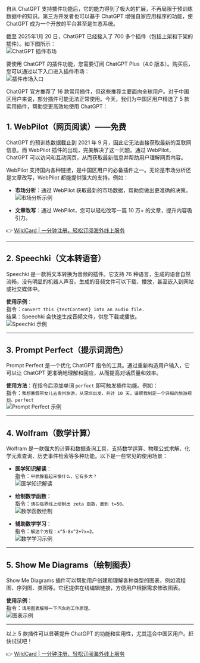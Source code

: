 自从 ChatGPT 支持插件功能后，它的能力得到了极大的扩展，不再局限于预训练数据中的知识。第三方开发者也可以基于 ChatGPT 增强自家应用程序的功能，使 ChatGPT 成为一个开放的平台甚至是生态系统。

截至 2025年1月 20 日，ChatGPT 已经接入了 700 多个插件（包括上架和下架的插件）。如下图所示：  
![ChatGPT 插件市场](https://i-blog.csdnimg.cn/blog_migrate/ec2b8275ebec8bbb5465b503616fee2e.png)

要使用 ChatGPT 的插件功能，您需要订阅 ChatGPT Plus（4.0 版本）。购买后，您可以通过以下入口进入插件市场：  
![插件市场入口](https://i-blog.csdnimg.cn/blog_migrate/8dfbda77f938d922d6655688568d330f.png)

ChatGPT 官方推荐了 16 款常用插件，但这些推荐主要面向全球用户。对于中国区用户来说，部分插件可能无法正常使用。今天，我们为中国区用户精选了 5 款实用插件，帮助您更高效地使用 ChatGPT：

## 1. WebPilot（网页阅读）——免费

ChatGPT 的预训练数据截止到 2021 年 9 月，因此它无法直接获取最新的互联网信息。而 WebPilot 插件的出现，完美解决了这一问题。通过 WebPilot，ChatGPT 可以访问和互动网页，从而获取最新信息并帮助用户理解网页内容。

WebPilot 支持国内各种链接，是中国区用户的必备插件之一。无论是市场分析还是文章改写，WebPilot 都能提供强大的支持。例如：

- **市场分析**：通过 WebPilot 获取最新的市场数据，帮助您做出更准确的决策。  
  ![市场分析示例](https://i-blog.csdnimg.cn/blog_migrate/4f7a990d1a440c480e56225006dfef89.png)

- **文章改写**：通过 WebPilot，您可以轻松改写一篇 10 万+ 的文章，提升内容吸引力。

👉 [WildCard | 一分钟注册，轻松订阅海外线上服务](https://bit.ly/bewildcard)

---

## 2. Speechki（文本转语音）

Speechki 是一款将文本转换为音频的插件。它支持 76 种语言，生成的语音自然流畅，没有明显的机器人声音。生成的音频文件可以下载、播放，甚至嵌入到网站或社交媒体中。

**使用示例**：  
指令：`convert this {textContent} into an audio file.`  
结果：Speechki 会快速生成音频文件，供您下载或播放。  
![Speechki 示例](https://i-blog.csdnimg.cn/blog_migrate/88b6a149e10fa91b5969a0b32e70be57.png)

---

## 3. Prompt Perfect（提示词润色）

Prompt Perfect 是一个优化 ChatGPT 指令的工具。通过重新构造用户输入，它可以让 ChatGPT 更准确地理解和回应，从而提高对话质量和效率。

**使用方法**：在指令后添加单词 `perfect` 即可触发插件功能。例如：  
指令：`我想暑假带女儿去贵州旅游，从深圳出发，共计 10 天，请帮我制定一个详细的旅游规划。perfect`  
![Prompt Perfect 示例](https://i-blog.csdnimg.cn/blog_migrate/e4891f2096c57765c13c35977a52a061.png)

---

## 4. Wolfram（数学计算）

Wolfram 是一款强大的计算和数据查询工具，支持数学运算、物理公式求解、化学元素查询、历史事件检索等多种功能。以下是一些常见的使用场景：

- **医学知识解读**：  
  指令：`甲状腺看起来像什么，它有多大？`  
  ![医学知识解读](https://i-blog.csdnimg.cn/blog_migrate/5fede7eddfc9aebe06d8db5e1b8ed0de.png)

- **绘制数学函数**：  
  指令：`请在临界线上绘制出 zeta 函数，直到 t=50。`  
  ![数学函数绘制](https://i-blog.csdnimg.cn/blog_migrate/186183613bba7b73501c09f09b6cb2d8.png)

- **辅助数学学习**：  
  指令：`解这个方程：x^5-8x^2+7x=2。`  
  ![数学学习示例](https://i-blog.csdnimg.cn/blog_migrate/e7a29156439316ef35ab2baa904e1a35.png)

---

## 5. Show Me Diagrams（绘制图表）

Show Me Diagrams 插件可以帮助用户创建和理解各种类型的图表，例如流程图、序列图、类图等。它还提供在线编辑链接，方便用户根据需求修改图表。

**使用示例**：  
指令：`请用图表解释一下汽车的工作原理。`  
![图表示例](https://i-blog.csdnimg.cn/blog_migrate/78f52fdc889f06929c1c910ba43d8b06.png)

---

以上 5 款插件可以显著提升 ChatGPT 的功能和实用性，尤其适合中国区用户。赶快试试吧！

👉 [WildCard | 一分钟注册，轻松订阅海外线上服务](https://bit.ly/bewildcard)
